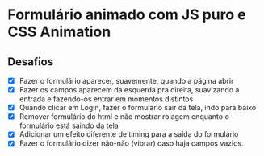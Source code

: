 # Formulário animado com JS puro e CSS Animation

## Desafios

- [X] Fazer o formulário aparecer, suavemente, quando a página abrir
- [X] Fazer os campos aparecem da esquerda pra direita, suavizando a entrada e fazendo-os entrar em momentos distintos
- [X] Quando clicar em Login, fazer o formulário sair da tela, indo para baixo
- [X] Remover formulário do html e não mostrar rolagem enquanto o formulário está saindo da tela
- [X] Adicionar um efeito diferente de timing para a saída do formulário
- [X] Fazer o formulário dizer não-não (vibrar) caso haja campos vazios.